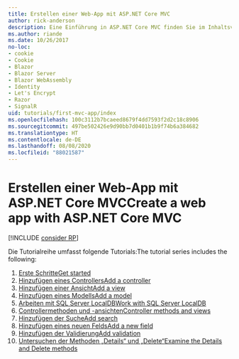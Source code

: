 ```yaml
---
title: Erstellen einer Web-App mit ASP.NET Core MVC
author: rick-anderson
description: Eine Einführung in ASP.NET Core MVC finden Sie im Inhaltsverzeichnis.
ms.author: riande
ms.date: 10/26/2017
no-loc:
- cookie
- Cookie
- Blazor
- Blazor Server
- Blazor WebAssembly
- Identity
- Let's Encrypt
- Razor
- SignalR
uid: tutorials/first-mvc-app/index
ms.openlocfilehash: 100c3112b7bcaeed8679f4dd7593f2d2c18c8906
ms.sourcegitcommit: 497be502426e9d90bb7d0401b1b9f74b6a384682
ms.translationtype: HT
ms.contentlocale: de-DE
ms.lasthandoff: 08/08/2020
ms.locfileid: "88021587"
---
```

# <a name="create-a-web-app-with-aspnet-core-mvc"></a><span data-ttu-id="d70de-103">Erstellen einer Web-App mit ASP.NET Core MVC</span><span class="sxs-lookup"><span data-stu-id="d70de-103">Create a web app with ASP.NET Core MVC</span></span>

[!INCLUDE [consider RP](~/includes/razor.md)]

<span data-ttu-id="d70de-104">Die Tutorialreihe umfasst folgende Tutorials:</span><span class="sxs-lookup"><span data-stu-id="d70de-104">The tutorial series includes the following:</span></span>

1. [<span data-ttu-id="d70de-105">Erste Schritte</span><span class="sxs-lookup"><span data-stu-id="d70de-105">Get started</span></span>](start-mvc.md)
1. [<span data-ttu-id="d70de-106">Hinzufügen eines Controllers</span><span class="sxs-lookup"><span data-stu-id="d70de-106">Add a controller</span></span>](adding-controller.md)
1. [<span data-ttu-id="d70de-107">Hinzufügen einer Ansicht</span><span class="sxs-lookup"><span data-stu-id="d70de-107">Add a view</span></span>](adding-view.md)
1. [<span data-ttu-id="d70de-108">Hinzufügen eines Modells</span><span class="sxs-lookup"><span data-stu-id="d70de-108">Add a model</span></span>](adding-model.md)
1. [<span data-ttu-id="d70de-109">Arbeiten mit SQL Server LocalDB</span><span class="sxs-lookup"><span data-stu-id="d70de-109">Work with SQL Server LocalDB</span></span>](working-with-sql.md)
1. [<span data-ttu-id="d70de-110">Controllermethoden und -ansichten</span><span class="sxs-lookup"><span data-stu-id="d70de-110">Controller methods and views</span></span>](controller-methods-views.md)
1. [<span data-ttu-id="d70de-111">Hinzufügen der Suche</span><span class="sxs-lookup"><span data-stu-id="d70de-111">Add search</span></span>](search.md)
1. [<span data-ttu-id="d70de-112">Hinzufügen eines neuen Felds</span><span class="sxs-lookup"><span data-stu-id="d70de-112">Add a new field</span></span>](new-field.md)
1. [<span data-ttu-id="d70de-113">Hinzufügen der Validierung</span><span class="sxs-lookup"><span data-stu-id="d70de-113">Add validation</span></span>](validation.md)
1. [<span data-ttu-id="d70de-114">Untersuchen der Methoden „Details“ und „Delete“</span><span class="sxs-lookup"><span data-stu-id="d70de-114">Examine the Details and Delete methods</span></span>](details.md)
